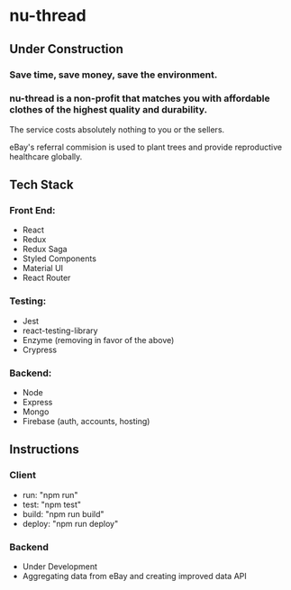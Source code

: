 # nu-thread
## Under Construction

### Save time, save money, save the environment.

### nu-thread is a non-profit that matches you with affordable clothes of the highest quality and durability.

The service costs absolutely nothing to you or the sellers.

eBay's referral commision is used to plant trees and provide reproductive healthcare globally.

## Tech Stack
### Front End:
- React
- Redux
- Redux Saga
- Styled Components
- Material UI
- React Router

### Testing:
- Jest
- react-testing-library
- Enzyme (removing in favor of the above)
- Crypress

### Backend:
- Node 
- Express
- Mongo
- Firebase (auth, accounts, hosting)

## Instructions
### Client
- run: "npm run"
- test: "npm test"
- build: "npm run build"
- deploy: "npm run deploy"

### Backend
- Under Development
- Aggregating data from eBay and creating improved data API